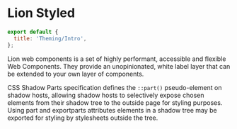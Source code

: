# Lion Styled

```js script
export default {
  title: 'Theming/Intro',
};
```

Lion web components is a set of highly performant, accessible and flexible Web Components.
They provide an unopinionated, white label layer that can be extended to your own layer of components.

CSS Shadow Parts specification defines the `::part()` pseudo-element on shadow hosts, allowing shadow hosts to selectively expose chosen elements from their shadow tree to the outside page for styling purposes. Using part and exportparts attributes elements in a shadow tree may be exported for styling by stylesheets outside the tree.
